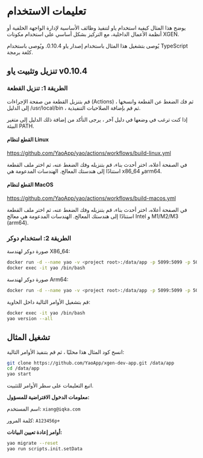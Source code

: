 # تعليمات الاستخدام

يوضح هذا المثال كيفية استخدام ياو لتنفيذ وظائف الأساسية لإدارة الواجهة الخلفية أو أنظمة الأعمال الداخلية، مع التركيز بشكل أساسي على استخدام مكونات XGEN.

يُوصى بتشغيل هذا المثال باستخدام إصدار ياو 0.10.4. ويُوصى باستخدام TypeScript كلغة برمجة.

## تنزيل وتثبيت ياو v0.10.4

### الطريقة 1: تنزيل القطعة

قم بتنزيل القطعة من صفحة الإجراءات (Actions) ، ثم فك الضغط عن القطعة وانسخها إلى الدليل /usr/local/bin ، ثم قم بإضافة الصلاحيات التنفيذية.

إذا كنت ترغب في وضعها في دليل آخر ، يرجى التأكد من إضافة ذلك الدليل إلى متغير البيئة PATH.

#### القطع لنظام Linux

https://github.com/YaoApp/yao/actions/workflows/build-linux.yml

في الصفحة أعلاه، اختر أحدث بناء، قم بتنزيله وفك الضغط عنه، ثم اختر ملف القطعة استنادًا إلى هندستك المعالج. الهندسات المدعومة هي x86_64 وarm64.

#### القطع لنظام MacOS

https://github.com/YaoApp/yao/actions/workflows/build-macos.yml

في الصفحة أعلاه، اختر أحدث بناء، قم بتنزيله وفك الضغط عنه، ثم اختر ملف القطعة استنادًا إلى هندستك المعالج. الهندسات المدعومة هي معالج Intel و M1/M2/M3 (arm64).

### الطريقة 2: استخدام دوكر

صورة دوكر لهندسة X86_64:

```bash
docker run -d --name yao -v <project root>:/data/app -p 5099:5099 -p 5077:5077 yaoapp/0.10.4-unstable-amd64-dev
docker exec -it yao /bin/bash
```

صورة دوكر لهندسة Arm64:

```bash
docker run -d --name yao -v <project root>:/data/app -p 5099:5099 -p 5077:5077 yaoapp/0.10.4-unstable-arm64-dev
```

قم بتشغيل الأوامر التالية داخل الحاوية:

```bash
docker exec -it yao /bin/bash
yao version --all
```

## تشغيل المثال

انسخ كود المثال هذا محليًا ، ثم قم بتنفيذ الأوامر التالية:

```bash
git clone https://github.com/YaoApp/xgen-dev-app.git /data/app
cd /data/app
yao start
```

اتبع التعليمات على سطر الأوامر للتثبيت.

**معلومات الدخول الافتراضية للمسؤول:**

اسم المستخدم: `xiang@iqka.com`

كلمة المرور: `A123456p+`

**أوامر إعادة تعيين البيانات:**

```bash
yao migrate --reset
yao run scripts.init.setData
```
